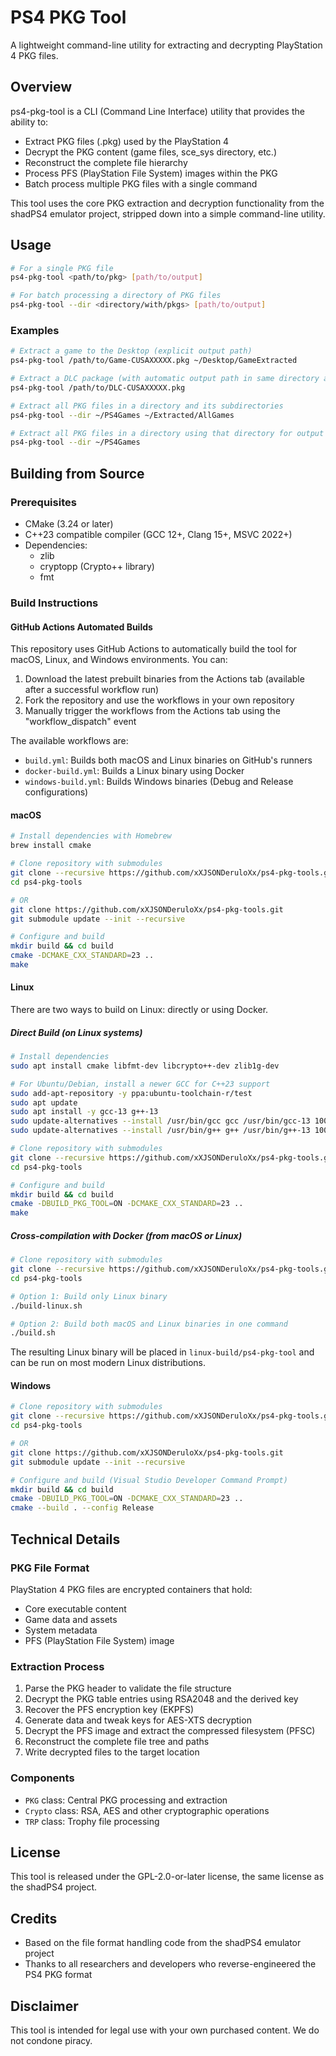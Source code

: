 # PS4 PKG Tool

A lightweight command-line utility for extracting and decrypting PlayStation 4 PKG files.

## Overview

ps4-pkg-tool is a CLI (Command Line Interface) utility that provides the ability to:

- Extract PKG files (.pkg) used by the PlayStation 4
- Decrypt the PKG content (game files, sce_sys directory, etc.)
- Reconstruct the complete file hierarchy
- Process PFS (PlayStation File System) images within the PKG
- Batch process multiple PKG files with a single command

This tool uses the core PKG extraction and decryption functionality from the shadPS4 emulator project, stripped down into a simple command-line utility.

## Usage

```bash
# For a single PKG file
ps4-pkg-tool <path/to/pkg> [path/to/output]

# For batch processing a directory of PKG files
ps4-pkg-tool --dir <directory/with/pkgs> [path/to/output]
```

### Examples

```bash
# Extract a game to the Desktop (explicit output path)
ps4-pkg-tool /path/to/Game-CUSAXXXXX.pkg ~/Desktop/GameExtracted

# Extract a DLC package (with automatic output path in same directory as PKG)
ps4-pkg-tool /path/to/DLC-CUSAXXXXX.pkg

# Extract all PKG files in a directory and its subdirectories
ps4-pkg-tool --dir ~/PS4Games ~/Extracted/AllGames

# Extract all PKG files in a directory using that directory for output
ps4-pkg-tool --dir ~/PS4Games
```

## Building from Source

### Prerequisites

- CMake (3.24 or later)
- C++23 compatible compiler (GCC 12+, Clang 15+, MSVC 2022+)
- Dependencies:
  - zlib
  - cryptopp (Crypto++ library)
  - fmt

### Build Instructions

#### GitHub Actions Automated Builds

This repository uses GitHub Actions to automatically build the tool for macOS, Linux, and Windows environments. You can:

1. Download the latest prebuilt binaries from the Actions tab (available after a successful workflow run)
2. Fork the repository and use the workflows in your own repository
3. Manually trigger the workflows from the Actions tab using the "workflow_dispatch" event

The available workflows are:
- `build.yml`: Builds both macOS and Linux binaries on GitHub's runners
- `docker-build.yml`: Builds a Linux binary using Docker
- `windows-build.yml`: Builds Windows binaries (Debug and Release configurations)

#### macOS

```bash
# Install dependencies with Homebrew
brew install cmake

# Clone repository with submodules
git clone --recursive https://github.com/xXJSONDeruloXx/ps4-pkg-tools.git
cd ps4-pkg-tools

# OR
git clone https://github.com/xXJSONDeruloXx/ps4-pkg-tools.git
git submodule update --init --recursive

# Configure and build
mkdir build && cd build
cmake -DCMAKE_CXX_STANDARD=23 ..
make
```

#### Linux

There are two ways to build on Linux: directly or using Docker.

##### Direct Build (on Linux systems)

```bash
# Install dependencies
sudo apt install cmake libfmt-dev libcrypto++-dev zlib1g-dev

# For Ubuntu/Debian, install a newer GCC for C++23 support
sudo add-apt-repository -y ppa:ubuntu-toolchain-r/test
sudo apt update
sudo apt install -y gcc-13 g++-13
sudo update-alternatives --install /usr/bin/gcc gcc /usr/bin/gcc-13 100
sudo update-alternatives --install /usr/bin/g++ g++ /usr/bin/g++-13 100

# Clone repository with submodules
git clone --recursive https://github.com/xXJSONDeruloXx/ps4-pkg-tools.git
cd ps4-pkg-tools

# Configure and build
mkdir build && cd build
cmake -DBUILD_PKG_TOOL=ON -DCMAKE_CXX_STANDARD=23 ..
make
```

##### Cross-compilation with Docker (from macOS or Linux)

```bash
# Clone repository with submodules
git clone --recursive https://github.com/xXJSONDeruloXx/ps4-pkg-tools.git
cd ps4-pkg-tools

# Option 1: Build only Linux binary
./build-linux.sh

# Option 2: Build both macOS and Linux binaries in one command
./build.sh
```

The resulting Linux binary will be placed in `linux-build/ps4-pkg-tool` and can be run on most modern Linux distributions.

#### Windows

```bash
# Clone repository with submodules
git clone --recursive https://github.com/xXJSONDeruloXx/ps4-pkg-tools.git
cd ps4-pkg-tools

# OR
git clone https://github.com/xXJSONDeruloXx/ps4-pkg-tools.git
git submodule update --init --recursive

# Configure and build (Visual Studio Developer Command Prompt)
mkdir build && cd build
cmake -DBUILD_PKG_TOOL=ON -DCMAKE_CXX_STANDARD=23 ..
cmake --build . --config Release
```

## Technical Details

### PKG File Format

PlayStation 4 PKG files are encrypted containers that hold:
- Core executable content
- Game data and assets
- System metadata
- PFS (PlayStation File System) image

### Extraction Process

1. Parse the PKG header to validate the file structure
2. Decrypt the PKG table entries using RSA2048 and the derived key
3. Recover the PFS encryption key (EKPFS)
4. Generate data and tweak keys for AES-XTS decryption
5. Decrypt the PFS image and extract the compressed filesystem (PFSC)
6. Reconstruct the complete file tree and paths
7. Write decrypted files to the target location

### Components

- `PKG` class: Central PKG processing and extraction
- `Crypto` class: RSA, AES and other cryptographic operations
- `TRP` class: Trophy file processing

## License

This tool is released under the GPL-2.0-or-later license, the same license as the shadPS4 project.

## Credits

- Based on the file format handling code from the shadPS4 emulator project
- Thanks to all researchers and developers who reverse-engineered the PS4 PKG format

## Disclaimer

This tool is intended for legal use with your own purchased content. We do not condone piracy.